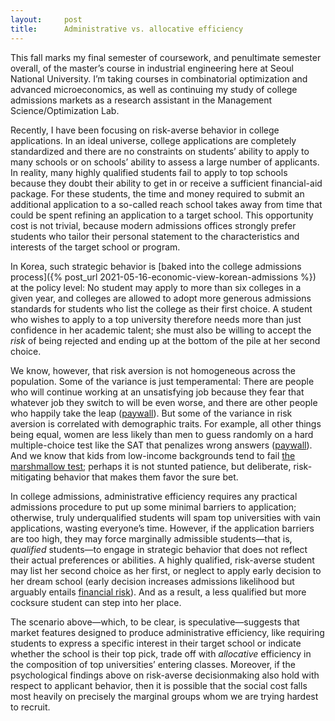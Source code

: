 ```yaml
---
layout:     post
title:      Administrative vs. allocative efficiency
---
```


This fall marks my final semester of coursework, and penultimate semester overall, of the master&rsquo;s course in industrial engineering here at Seoul National University. I&rsquo;m taking courses in combinatorial optimization and advanced microeconomics, as well as continuing my study of college admissions markets as a research assistant in the  Management Science/Optimization Lab.

Recently, I have been focusing on risk-averse behavior in college applications. In an ideal universe, college applications are completely standardized and there are no constraints on students&rsquo; ability to apply to many schools or on schools&rsquo; ability to assess a large number of applicants. In reality, many highly qualified students fail to apply to top schools because they doubt their ability to get in or receive a sufficient financial-aid package. For these students, the time and money required to submit an additional application to a so-called reach school takes away from time that could be spent refining an application to a target school. This opportunity cost is not trivial, because modern admissions offices strongly prefer students who tailor their personal statement to the characteristics and interests of the target school or program.

<!--more-->

In Korea, such strategic behavior is [baked into the college admissions process]({% post_url 2021-05-16-economic-view-korean-admissions %}) at the policy level: No student may apply to more than six colleges in a given year, and colleges are allowed to adopt more generous admissions standards for students who list the college as their first choice. A student who wishes to apply to a top university therefore needs more than just confidence in her academic talent; she must also be willing to accept the <em>risk</em> of being rejected and ending up at the bottom of the pile at her second choice.

We know, however, that risk aversion is not homogeneous across the population. Some of the variance is just temperamental: There are people who will continue working at an unsatisfying job because they fear that whatever job they switch to will be even worse, and there are other people who happily take the leap (<a href="https://www.sciencedirect.com/science/article/abs/pii/S0167268119300150">paywall</a>). But some of the variance in risk aversion is correlated with demographic traits. For example, all other things being equal, women are less likely than men to guess randomly on a hard multiple-choice test like the SAT that penalizes wrong answers (<a href="https://pubsonline.informs.org/doi/10.1287/mnsc.2013.1776">paywall</a>). And we know that kids from low-income backgrounds tend to fail <a href="https://www.smithsonianmag.com/smart-news/new-research-marshmallow-test-suggests-delayed-gratification-doesnt-equal-success-180969234/">the marshmallow test</a>; perhaps it is not stunted patience, but deliberate, risk-mitigating behavior that makes them favor the sure bet.

In college admissions, administrative efficiency requires any practical admissions procedure to put up some minimal barriers to application; otherwise, truly underqualified students will spam top universities with vain applications, wasting everyone&rsquo;s time. However, if the application barriers are too high, they may force marginally admissible students&mdash;that is, <em>qualified</em> students&mdash;to engage in strategic behavior that does not reflect their actual preferences or abilities. A highly qualified, risk-averse student may list her second choice as her first, or neglect to apply early decision to her dream school (early decision increases admissions likelihood but arguably entails <a href="https://www.petersons.com/blog/The-Financial-Aid-Effect-on-Early-Decision-and-Early-Application/">financial risk</a>). And as a result, a less qualified but more cocksure student can step into her place.

The scenario above&mdash;which, to be clear, is speculative&mdash;suggests that market features designed to produce administrative efficiency, like requiring students to express a specific interest in their target school or indicate whether the school is their top pick, trade off with <em>allocative</em> efficiency in the composition of top universities&rsquo; entering classes. Moreover, if the psychological findings above on risk-averse decisionmaking also hold with respect to applicant behavior, then it is possible that the social cost falls most heavily on precisely the marginal groups whom we are trying hardest to recruit.
